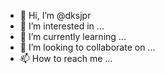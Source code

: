 - 👋 Hi, I’m @dksjpr
- 👀 I’m interested in ...
- 🌱 I’m currently learning ...
- 💞️ I’m looking to collaborate on ...
- 📫 How to reach me ...

<!---
dksjpr/dksjpr is a ✨ special ✨ repository because its `README.md` (this file) appears on your GitHub profile.
You can click the Preview link to take a look at your changes.
--->
